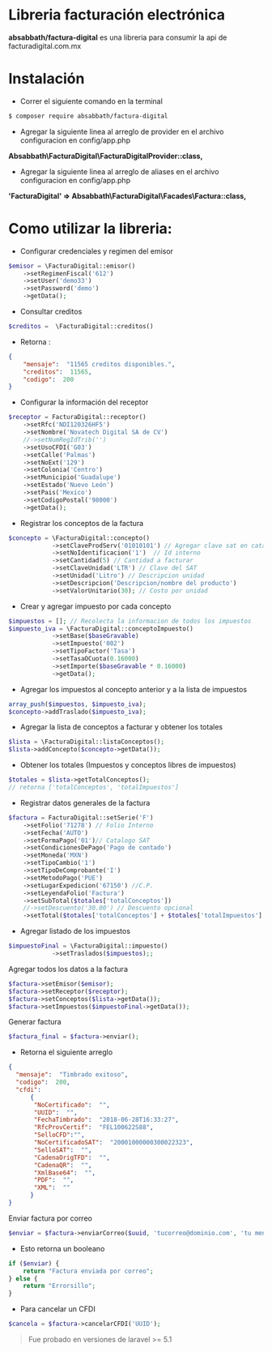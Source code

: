 # Libreria facturación electrónica

  **absabbath/factura-digital** es una libreria para consumir la api de facturadigital.com.mx

# Instalación

- Correr el siguiente comando en la terminal

```bash
$ composer require absabbath/factura-digital
```


- Agregar la siguiente linea al arreglo de provider en el archivo configuracion en config/app.php

**Absabbath\FacturaDigital\FacturaDigitalProvider::class,**

- Agregar la siguiente linea al arreglo de aliases en el archivo configuracion en config/app.php

**'FacturaDigital' => Absabbath\FacturaDigital\Facades\Factura::class,**


# Como utilizar la libreria:

- Configurar credenciales y regimen del emisor

```php
$emisor = \FacturaDigital::emisor()
	->setRegimenFiscal('612')
	->setUser('demo33')
    ->setPassword('demo')
	->getData();
```

- Consultar creditos

```php
$creditos =  \FacturaDigital::creditos()
```

- Retorna :

```json
{
	"mensaje":  "11565 creditos disponibles.",
    "creditos":  11565,
    "codigo":  200
}
```

- Configurar la información del receptor

```php			
$receptor = FacturaDigital::receptor()
	->setRfc('NDI120326HF5')
	->setNombre('Novatech Digital SA de CV')
	//->setNumRegIdTrib('')
	->setUsoCFDI('G03')
	->setCalle('Palmas')
	->setNoExt('129')
	->setColonia('Centro')
	->setMunicipio('Guadalupe')
	->setEstado('Nuevo León')
	->setPais('Mexico')
	->setCodigoPostal('98000')
	->getData();
```

- Registrar los conceptos de la factura

```php
$concepto = \FacturaDigital::concepto()
            ->setClaveProdServ('01010101') // Agregar clave sat en catalogo productos
            ->setNoIdentificacion('1')  // Id interno
            ->setCantidad(5) // Cantidad a facturar
            ->setClaveUnidad('LTR') // Clave del SAT
            ->setUnidad('Litro') // Descripcion unidad
            ->setDescripcion('Descripcion/nombre del producto')
            ->setValorUnitario(30); // Costo por unidad
```

- Crear y agregar impuesto por cada concepto

```php
$impuestos = []; // Recolecta la informacion de todos los impuestos
$impuesto_iva = \FacturaDigital::conceptoImpuesto()
            ->setBase($baseGravable)
            ->setImpuesto('002')
            ->setTipoFactor('Tasa')
            ->setTasaOCuota(0.16000)
            ->setImporte($baseGravable * 0.16000)
            ->getData();
```

- Agregar los impuestos al concepto anterior y a la lista de impuestos

```php
array_push($impuestos, $impuesto_iva);
$concepto->addTraslado($impuesto_iva);
```

- Agregar la lista de conceptos a facturar y obtener los totales

```php
$lista = \FacturaDigital::listaConceptos();
$lista->addConcepto($concepto->getData());
```

- Obtener los totales (Impuestos y conceptos libres de impuestos)

```php
$totales = $lista->getTotalConceptos();
// retorna ['totalConceptos', 'totalImpuestos']
```

- Registrar datos generales de la factura

```php
$factura = FacturaDigital::setSerie('F')
	->setFolio('71278') // Folio Interno
	->setFecha('AUTO')
	->setFormaPago('01')// Catalogo SAT
	->setCondicionesDePago('Pago de contado')
	->setMoneda('MXN')
	->setTipoCambio('1')
	->setTipoDeComprobante('I')
	->setMetodoPago('PUE')
	->setLugarExpedicion('67150') //C.P.
	->setLeyendaFolio('Factura')
	->setSubTotal($totales['totalConceptos'])
	//->setDescuento('30.00') // Descuento opcional
	->setTotal($totales['totalConceptos'] + $totales['totalImpuestos'] );
```

- Agregar listado de los impuestos

```php
$impuestoFinal = \FacturaDigital::impuesto()
            ->setTraslados($impuestos);;
```

Agregar todos los datos a la factura

```php
$factura->setEmisor($emisor);
$factura->setReceptor($receptor);
$factura->setConceptos($lista->getData());
$factura->setImpuestos($impuestoFinal->getData());
```

Generar factura

```php
$factura_final = $factura->enviar();
```

- Retorna el siguiente arreglo

```json
{
  "mensaje":  "Timbrado exitoso",   
  "codigo":  200,  
  "cfdi":
      {
       "NoCertificado":  "",
       "UUID":  "",
       "FechaTimbrado":  "2018-06-28T16:33:27",
       "RfcProvCertif":  "FEL100622S88",
       "SelloCFD":"",
       "NoCertificadoSAT":  "20001000000300022323",
       "SelloSAT":  "",
       "CadenaOrigTFD":  "",
       "CadenaQR":  "",
       "XmlBase64":  "",
       "PDF":  "",
       "XML":  ""
      }
}
```

Enviar factura por correo

```php
$enviar = $factura->enviarCorreo($uuid, 'tucorreo@dominio.com', 'tu mensaje adicional');
```

- Esto retorna un booleano


```php
if ($enviar) {
	return "Factura enviada por correo";
} else {
	return "Errorsillo";
}
```

- Para cancelar un CFDI

```php
$cancela = $factura->cancelarCFDI('UUID');
```

> Fue probado en versiones de laravel >= 5.1